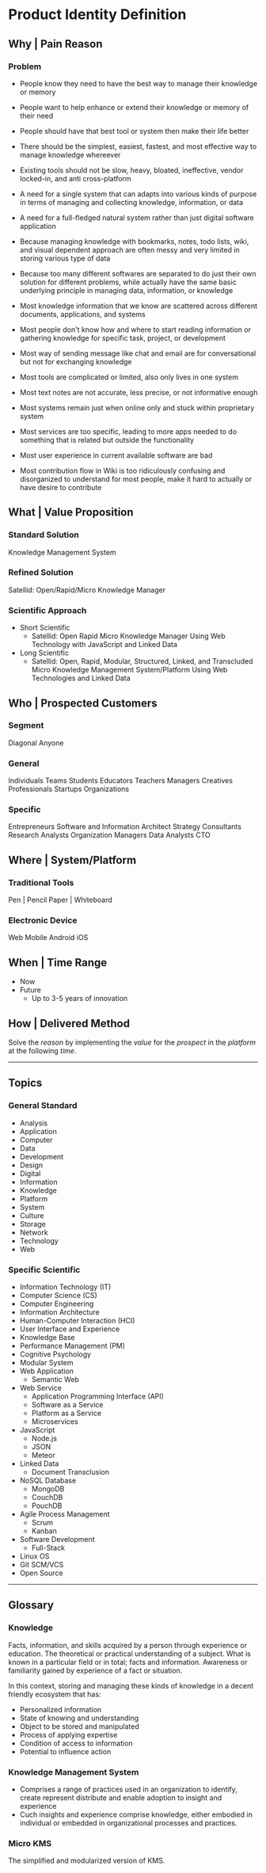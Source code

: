 Product Identity Definition
===========================

Why | Pain Reason
-----------------

### Problem

+ People know they need to have the best way to manage their knowledge or memory
+ People want to help enhance or extend their knowledge or memory of their need
+ People should have that best tool or system then make their life better

+ There should be the simplest, easiest, fastest, and most effective way to manage knowledge whereever
+ Existing tools should not be slow, heavy, bloated, ineffective, vendor locked-in, and anti cross-platform

+ A need for a single system that can adapts into various kinds of purpose in terms of managing and collecting knowledge, information, or data
+ A need for a full-fledged natural system rather than just digital software application

+ Because managing knowledge with bookmarks, notes, todo lists, wiki, and visual dependent approach are often messy and very limited in storing various type of data
+ Because too many different softwares are separated to do just their own solution for different problems, while actually have the same basic underlying principle in managing data, information, or knowledge

+ Most knowledge information that we know are scattered across different documents, applications, and systems
+ Most people don't know how and where to start reading information or gathering knowledge for specific task, project, or development
+ Most way of sending message like chat and email are for conversational but not for exchanging knowledge
+ Most tools are complicated or limited, also only lives in one system
+ Most text notes are not accurate, less precise, or not informative enough
+ Most systems remain just when online only and stuck within proprietary system
+ Most services are too specific, leading to more apps needed to do something that is related but outside the functionality
+ Most user experience in current available software are bad
+ Most contribution flow in Wiki is too ridiculously confusing and disorganized to understand for most people, make it hard to actually or have desire to contribute

What | Value Proposition
------------------------

### Standard Solution

Knowledge Management System

### Refined Solution

Satellid: Open/Rapid/Micro Knowledge Manager

### Scientific Approach

+ Short Scientific
  + Satellid: Open Rapid Micro Knowledge Manager Using Web Technology with JavaScript and Linked Data
+ Long Scientific
  + Satellid: Open, Rapid, Modular, Structured, Linked, and Transcluded Micro Knowledge Management System/Platform Using Web Technologies and Linked Data

Who | Prospected Customers
--------------------------

### Segment

Diagonal
Anyone

### General

Individuals
Teams
Students
Educators
Teachers
Managers
Creatives
Professionals
Startups
Organizations

### Specific

Entrepreneurs
Software and Information Architect
Strategy Consultants
Research Analysts
Organization Managers
Data Analysts
CTO

Where | System/Platform
-----------------------

### Traditional Tools

Pen | Pencil
Paper | Whiteboard

### Electronic Device

Web
Mobile
  Android
  iOS

When | Time Range
-----------------

+ Now
+ Future
  + Up to 3-5 years of innovation 

How | Delivered Method
----------------------

Solve the _reason_ by implementing the _value_ for the _prospect_ in the _platform_ at the following _time_.

*  *  *  *  *  *  *  *  *  *  *  *  *  *  *  *  *  *  *  *

Topics
------

### General Standard

+ Analysis
+ Application
+ Computer
+ Data
+ Development
+ Design
+ Digital
+ Information
+ Knowledge
+ Platform
+ System
+ Culture
+ Storage
+ Network
+ Technology
+ Web

### Specific Scientific

+ Information Technology (IT)
+ Computer Science (CS)
+ Computer Engineering
+ Information Architecture
+ Human-Computer Interaction (HCI)
+ User Interface and Experience
+ Knowledge Base
+ Performance Management (PM)
+ Cognitive Psychology
+ Modular System
+ Web Application
  + Semantic Web
+ Web Service
  + Application Programming Interface (API)
  + Software as a Service
  + Platform as a Service
  + Microservices
+ JavaScript
  + Node.js
  + JSON
  + Meteor
+ Linked Data
  + Document Transclusion
+ NoSQL Database
  + MongoDB
  + CouchDB
  + PouchDB
+ Agile Process Management
  + Scrum
  + Kanban
+ Software Development
  + Full-Stack
+ Linux OS
+ Git SCM/VCS
+ Open Source

*  *  *  *  *  *  *  *  *  *  *  *  *  *  *  *  *  *  *  *

Glossary
--------

### Knowledge

Facts, information, and skills acquired by a person through experience or education.
The theoretical or practical understanding of a subject.
What is known in a particular field or in total; facts and information.
Awareness or familiarity gained by experience of a fact or situation.

In this context, storing and managing these kinds of knowledge in a decent friendly ecosystem that has:

+ Personalized information
+ State of knowing and understanding
+ Object to be stored and manipulated
+ Process of applying expertise
+ Condition of access to information
+ Potential to influence action

### Knowledge Management System

+ Comprises a range of practices used in an organization to identify, create represent distribute and enable adoption to insight and experience
+ Cuch insights and experience comprise knowledge, either embodied in individual or embedded in organizational processes and practices.

### Micro KMS

The simplified and modularized version of KMS.

